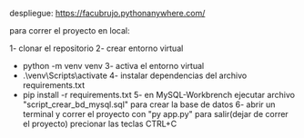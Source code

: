 despliegue: https://facubrujo.pythonanywhere.com/

para correr el proyecto en local:

1- clonar el repositorio
2- crear entorno virtual
-    python -m venv venv
3- activa el entorno virtual
-   .\venv\Scripts\activate
4- instalar dependencias del archivo requirements.txt
-   pip install -r requirements.txt
5- en MySQL-Workbrench ejecutar archivo "script_crear_bd_mysql.sql" para crear la base de datos
6- abrir un terminal y correr el proyecto con "py app.py"
    para salir(dejar de correr el proyecto) precionar las teclas CTRL+C